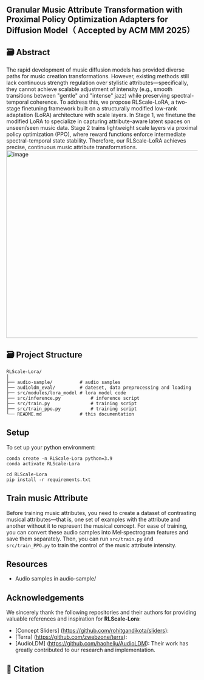 ## Granular Music Attribute Transformation with Proximal Policy Optimization Adapters for Diffusion Model（ Accepted by ACM MM 2025）

## 🗃️ Abstract
The rapid development of music diffusion models has provided diverse paths for music creation transformations. However, existing methods still lack continuous strength regulation over stylistic attributes—specifically, they cannot achieve scalable adjustment of intensity (e.g., smooth transitions between "gentle" and "intense" jazz) while preserving spectral-temporal coherence. To address this, we propose RLScale-LoRA, a two-stage finetuning framework built on a structurally modified low-rank adaptation (LoRA) architecture with scale layers. In Stage 1, we finetune the modified LoRA to specialize in capturing attribute-aware latent spaces on unseen/seen music data. Stage 2 trains lightweight scale layers via proximal policy optimization (PPO), where reward functions enforce intermediate spectral-temporal state stability. Therefore, our RLScale-LoRA achieves precise, continuous music attribute transformations.
<img width="1699" height="495" alt="image" src="https://github.com/user-attachments/assets/e752c13e-e41b-40fb-b8ae-69e9b1e8a005" />


## 🗃️ Project Structure
```plaintext
RLScale-Lora/
│
├── audio-sample/          # audio samples
├── audioldm_eval/         # dateset, data preprocessing and loading
├── src/modules/lora_model # lora model code
├── src/inference.py           # inference script
├── src/train.py               # training script
├── src/train_ppo.py           # training script
└── README.md              # this documentation
```
## Setup
To set up your python environment:
```
conda create -n RLScale-Lora python=3.9
conda activate RLScale-Lora

cd RLScale-Lora
pip install -r requirements.txt

```
## Train music Attribute

Before training music attributes, you need to create a dataset of contrasting musical attributes—that is, one set of examples with the attribute and another without it to represent the musical concept. For ease of training, you can convert these audio samples into Mel‐spectrogram features and save them separately.
Then, you can run `src/train.py` and `src/train_PPO.py` to train the control of the music attribute intensity.
## Resources

  - Audio samples in audio-sample/
## Acknowledgements

We sincerely thank the following repositories and their authors for providing valuable references and inspiration for **RLScale-Lora**:
- [Concept Sliders] (https://github.com/rohitgandikota/sliders):
- [Terra] (https://github.com/zwebzone/terra):
- [AudioLDM] (https://github.com/haoheliu/AudioLDM):
Their work has greatly contributed to our research and implementation.


## 📖 Citation
